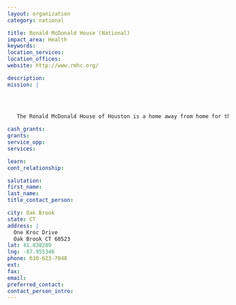 ```yaml
---
layout: organization
category: national

title: Ronald McDonald House (National)
impact_area: Health
keywords: 
location_services: 
location_offices: 
website: http://www.rmhc.org/

description: 
mission: |
  

  

   The Ronald McDonald House of Houston is a home away from home for the families of children undergoing treatment for cancer or other serious illnesses at hospitals.Each year, thousands of children travel to be treated for serious illnesses. For their families, anxiety over the child's illness is often compounded by lengthy hospital stays, months of outpatient treatment, and the expense of being away from home.

cash_grants: 
grants: 
service_opp: 
services: 

learn: 
cont_relationship: 

salutation: 
first_name: 
last_name: 
title_contact_person: 

city: Oak Brook
state: CT
address: |
  One Kroc Drive  
  Oak Brook CT 60523
lat: 41.838289
lng: -87.955346
phone: 630-623-7048
ext: 
fax: 
email: 
preferred_contact: 
contact_person_intro: 
---
```

